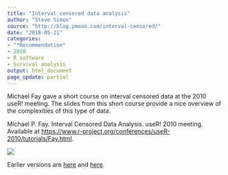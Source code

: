 ```yaml
---
title: "Interval censored data analysis"
author: "Steve Simon"
source: "http://blog.pmean.com/interval-censored/"
date: "2018-05-21"
categories:
- "*Recommendation"
- 2018
- R software
- Survival analysis
output: html_document
page_update: partial
---
```


Michael Fay gave a short course on interval censored data at the 2010
useR! meeting. The slides from this short course provide a nice overview
of the complexities of this type of data.

<!---More--->

Michael P. Fay. Interval Censored Data Analysis. useR! 2010 meeting.
Available at
<https://www.r-project.org/conferences/useR-2010/tutorials/Fay.html>.

![](http://www.pmean.com/new-images/18/interval-censored01.png)

Earlier versions are [here][sim1] and [here][sim2].
 
[sim1]: http://blog.pmean.com/interval-censored/
[sim2]: http://new.pmean.com/interval-censored-short-course/
 
